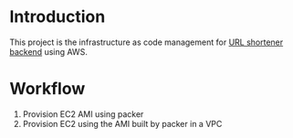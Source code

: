 # Introduction
This project is the infrastructure as code management for [URL shortener backend](https://github.com/hanchiang/url-shortener-backend) using AWS.

# Workflow
1. Provision EC2 AMI using packer
2. Provision EC2 using the AMI built by packer in a VPC